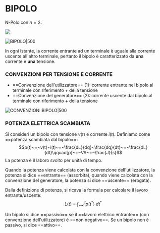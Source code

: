 # BIPOLO

N-Polo con $n = 2$.

![](N-Poli)

![BIPOLO|500](Bipolo_1.png)

In ogni istante, la corrente entrante ad un terminale è uguale alla corrente uscente all'altro terminale, pertanto il bipolo è caratterizzato da __una__ corrente e __una__ tensione.

### CONVENZIONI PER TENSIONE E CORRENTE
- ==Convenzione dell'utilizzatore== (1): corrente entrante nel bipolo al terminale con riferimento $+$ della tensione
- ==Convenzione del generatore== (2): corrente uscente dal bipolo al terminale con riferimento $+$ della tensione

![CONVENZIONI BIPOLO|500](Bipolo_2.png)

### POTENZA ELETTRICA SCAMBIATA
Si consideri un bipolo con tensione $v(t)$ e corrente $i(t)$.
Definiamo come ==potenza scambiata dal bipolo==:
$$p(t)~=~v(t)~i(t)~=~\frac{dL}{dq}~\frac{dq}{dt}~=~\frac{dL}{dt}\qquad[p]~=~VA~=~\frac{J}{s}$$
La potenza è il laboro svolto per unità di tempo.

Quando la potenza viene calcolata con la convenzione dell'utilizzatore, la potenza si dice ==entrante== (assorbita), quando viene calcolata con la convenzione del generatore, la potenza si dice ==uscente== (erogata).

Dalla definizione di potenza, si ricava la formula per calcolare il lavoro entrante/uscente:
$$L(t)~=~\int_{-\infty}^t{p(t^*)~dt^*}$$

Un bipolo si dice ==passivo== se il ==lavoro elettrico entrante== (con convenzione dell'utilizzatore) è ==non negativo==.
Se un bipolo non è passivo, si dice ==attivo==.
